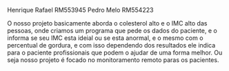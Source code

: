 Henrique Rafael RM553945
Pedro Melo RM554223

O nosso projeto basicamente aborda o colesterol alto e o IMC alto das pessoas, onde criamos um programa que pede os dados do paciente, e o informa se seu IMC esta ideial ou se esta anormal, e o mesmo com o percentual de gordura, e com isso dependendo dos resultados ele indica para o paciente profissionais que podem o ajudar de uma forma melhor.
Ou seja nosso projeto é focado no monitoramento remoto paras os pacientes.
